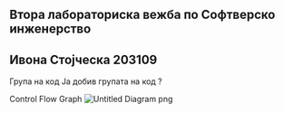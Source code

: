 Втора лабораториска вежба по Софтверско инженерство
------------------------------------------------------
Ивона Стојческа 203109
---------------------------------------------------------
Група на код
Ја добив групата на код ?

Control Flow Graph
![Untitled Diagram png](https://user-images.githubusercontent.com/101434451/171952266-686d25c6-5d9d-458d-acde-889ad17416ed.png)
